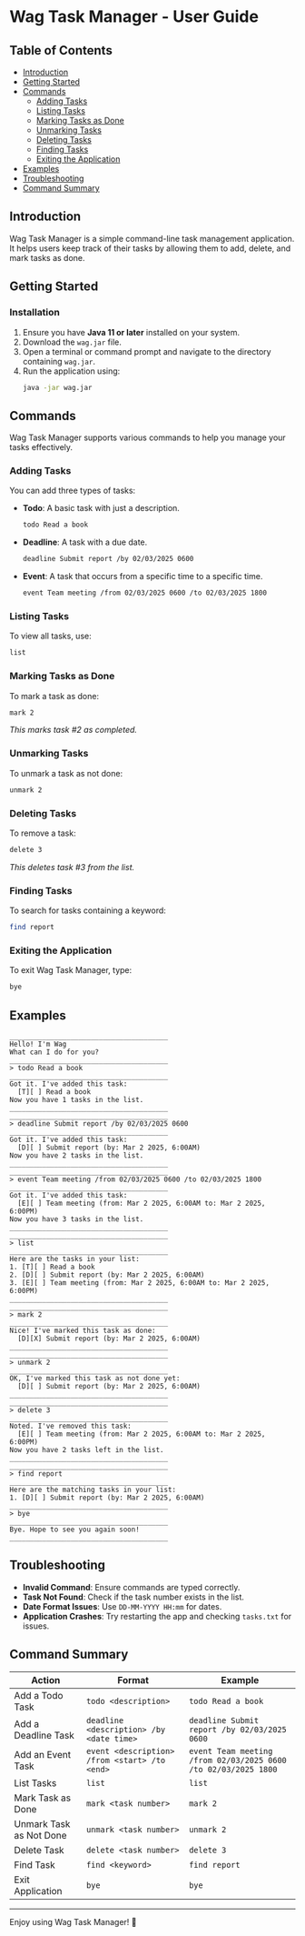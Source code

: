 # Wag Task Manager - User Guide

## Table of Contents

- [Introduction](#introduction)
- [Getting Started](#getting-started)
- [Commands](#commands)
    - [Adding Tasks](#adding-tasks)
    - [Listing Tasks](#listing-tasks)
    - [Marking Tasks as Done](#marking-tasks-as-done)
    - [Unmarking Tasks](#unmarking-tasks)
    - [Deleting Tasks](#deleting-tasks)
    - [Finding Tasks](#finding-tasks)
    - [Exiting the Application](#exiting-the-application)
- [Examples](#examples)
- [Troubleshooting](#troubleshooting)
- [Command Summary](#command-summary)

## Introduction

Wag Task Manager is a simple command-line task management application. It helps users keep track of their tasks by allowing them to add, delete, and mark tasks as done.

## Getting Started

### Installation

1. Ensure you have **Java 11 or later** installed on your system.
2. Download the `wag.jar` file.
3. Open a terminal or command prompt and navigate to the directory containing `wag.jar`.
4. Run the application using:
   ```sh
   java -jar wag.jar
   ```

## Commands

Wag Task Manager supports various commands to help you manage your tasks effectively.

### Adding Tasks

You can add three types of tasks:

- **Todo**: A basic task with just a description.
  ```sh
  todo Read a book
  ```
- **Deadline**: A task with a due date.
  ```sh
  deadline Submit report /by 02/03/2025 0600
  ```
- **Event**: A task that occurs from a specific time to a specific time.
  ```sh
  event Team meeting /from 02/03/2025 0600 /to 02/03/2025 1800
  ```

### Listing Tasks

To view all tasks, use:

```sh
list
```

### Marking Tasks as Done

To mark a task as done:

```sh
mark 2
```

*This marks task #2 as completed.*

### Unmarking Tasks

To unmark a task as not done:

```sh
unmark 2
```

### Deleting Tasks

To remove a task:

```sh
delete 3
```

*This deletes task #3 from the list.*

### Finding Tasks

To search for tasks containing a keyword:

```sh
find report
```

### Exiting the Application

To exit Wag Task Manager, type:

```sh
bye
```

## Examples

```
_______________________________________
Hello! I'm Wag
What can I do for you?
_______________________________________
> todo Read a book
_______________________________________
Got it. I've added this task:
  [T][ ] Read a book
Now you have 1 tasks in the list.
_______________________________________
_______________________________________
> deadline Submit report /by 02/03/2025 0600
_______________________________________
Got it. I've added this task:
  [D][ ] Submit report (by: Mar 2 2025, 6:00AM)
Now you have 2 tasks in the list.
_______________________________________
_______________________________________
> event Team meeting /from 02/03/2025 0600 /to 02/03/2025 1800
_______________________________________
Got it. I've added this task:
  [E][ ] Team meeting (from: Mar 2 2025, 6:00AM to: Mar 2 2025, 6:00PM)
Now you have 3 tasks in the list.
_______________________________________
_______________________________________
> list
_______________________________________
Here are the tasks in your list:
1. [T][ ] Read a book
2. [D][ ] Submit report (by: Mar 2 2025, 6:00AM)
3. [E][ ] Team meeting (from: Mar 2 2025, 6:00AM to: Mar 2 2025, 6:00PM)
_______________________________________
_______________________________________
> mark 2
_______________________________________
Nice! I've marked this task as done:
  [D][X] Submit report (by: Mar 2 2025, 6:00AM)
_______________________________________
_______________________________________
> unmark 2
_______________________________________
OK, I've marked this task as not done yet:
  [D][ ] Submit report (by: Mar 2 2025, 6:00AM)
_______________________________________
_______________________________________
> delete 3
_______________________________________
Noted. I've removed this task:
  [E][ ] Team meeting (from: Mar 2 2025, 6:00AM to: Mar 2 2025, 6:00PM)
Now you have 2 tasks left in the list.
_______________________________________
_______________________________________
> find report
_______________________________________
Here are the matching tasks in your list:
1. [D][ ] Submit report (by: Mar 2 2025, 6:00AM)
_______________________________________
> bye
_______________________________________
Bye. Hope to see you again soon!
_______________________________________
```

## Troubleshooting

- **Invalid Command**: Ensure commands are typed correctly.
- **Task Not Found**: Check if the task number exists in the list.
- **Date Format Issues**: Use `DD-MM-YYYY HH:mm` for dates.
- **Application Crashes**: Try restarting the app and checking `tasks.txt` for issues.

## Command Summary

| Action                | Format                                     | Example                                      |
|-----------------------|-------------------------------------------|----------------------------------------------|
| Add a Todo Task      | `todo <description>`                      | `todo Read a book`                          |
| Add a Deadline Task  | `deadline <description> /by <date time>`  | `deadline Submit report /by 02/03/2025 0600` |
| Add an Event Task    | `event <description> /from <start> /to <end>` | `event Team meeting /from 02/03/2025 0600 /to 02/03/2025 1800` |
| List Tasks           | `list`                                     | `list`                                      |
| Mark Task as Done    | `mark <task number>`                      | `mark 2`                                    |
| Unmark Task as Not Done | `unmark <task number>`                  | `unmark 2`                                  |
| Delete Task          | `delete <task number>`                    | `delete 3`                                  |
| Find Task            | `find <keyword>`                          | `find report`                               |
| Exit Application     | `bye`                                      | `bye`                                       |


---

Enjoy using Wag Task Manager! 🚀

